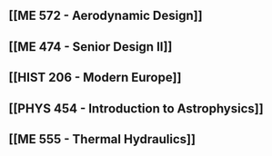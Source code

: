 ## [[ME 572 - Aerodynamic Design]]

## [[ME 474 - Senior Design II]]

## [[HIST 206 - Modern Europe]]

## [[PHYS 454 - Introduction to Astrophysics]]

## [[ME 555 - Thermal Hydraulics]]

